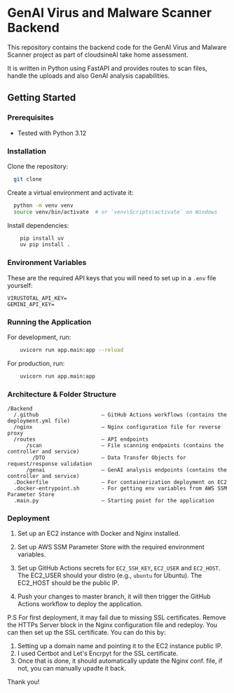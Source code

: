 # GenAI Virus and Malware Scanner Backend

This repository contains the backend code for the GenAI Virus and Malware Scanner project as part of cloudsineAI take home assessment.

It is written in Python using FastAPI and provides routes to scan files, handle the uploads and also GenAI analysis capabilities.

## Getting Started

### Prerequisites

- Tested with Python 3.12

### Installation

Clone the repository:

```bash
  git clone
````

Create a virtual environment and activate it:

```bash
  python -m venv venv
  source venv/bin/activate  # or `venv\Scripts\activate` on Windows
```

Install dependencies:

```bash
    pip install uv
    uv pip install .
```
### Environment Variables

These are the required API keys that you will need to set up in a `.env` file yourself:

```dotenv
VIRUSTOTAL_API_KEY=
GEMINI_API_KEY=
```

### Running the Application

For development, run:

```bash
    uvicorn run app.main:app --reload
```

For production, run:
```bash
    uvicorn run app.main:app
```

### Architecture & Folder Structure

```
/Backend
  /.github                    – GitHub Actions workflows (contains the deployment.yml file)
  /nginx                      – Nginx configuration file for reverse proxy
  /routes                     – API endpoints
      /scan                   – File scanning endpoints (contains the controller and service)
        /DTO                  – Data Transfer Objects for request/response validation
      /genai                  – GenAI analysis endpoints (contains the controller and service)
  .Dockerfile                 – For containerization deployment on EC2
  .docker-entrypoint.sh       - For getting env variables from AWS SSM Parameter Store
  .main.py                    – Starting point for the application
```

### Deployment

1. Set up an EC2 instance with Docker and Nginx installed.

2. Set up AWS SSM Parameter Store with the required environment variables.

3. Set up GitHub Actions secrets for `EC2_SSH_KEY`, `EC2_USER` and `EC2_HOST`. The EC2_USER should your distro (e.g., `ubuntu` for Ubuntu). The EC2_HOST should be the public IP.

4. Push your changes to master branch, it will then trigger the GitHub Actions workflow to deploy the application.

P.S For first deployment, it may fail due to missing SSL certificates. Remove the HTTPs Server block in the Nginx configuration file and redeploy.
You can then set up the SSL certificate. You can do this by:

1. Setting up a domain name and pointing it to the EC2 instance public IP.
2. I used Certbot and Let's Encrpyt for the SSL certificate.
3. Once that is done, it should automatically update the Nginx conf. file, if not, you can manually upadte it back.

Thank you!
